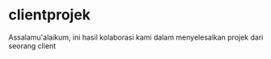 # clientprojek
Assalamu'alaikum, ini hasil kolaborasi kami dalam menyelesaikan projek dari seorang client
